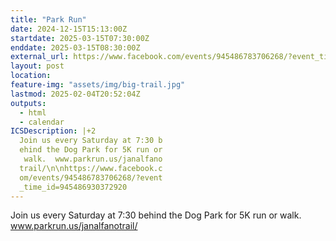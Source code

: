```yaml
---
title: "Park Run"
date: 2024-12-15T15:13:00Z
startdate: 2025-03-15T07:30:00Z
enddate: 2025-03-15T08:30:00Z
external_url: https://www.facebook.com/events/945486783706268/?event_time_id=945486930372920
layout: post
location: 
feature-img: "assets/img/big-trail.jpg"
lastmod: 2025-02-04T20:52:04Z
outputs:
  - html
  - calendar
ICSDescription: |+2
  Join us every Saturday at 7:30 b  ehind the Dog Park for 5K run or   walk.  www.parkrun.us/janalfano  trail/\n\nhttps://www.facebook.c  om/events/945486783706268/?event  _time_id=945486930372920
---
```


Join us every Saturday at 7&#58;30 behind the Dog Park for 5K run or walk.  www.parkrun.us/janalfanotrail/<br>
  <br>
  

